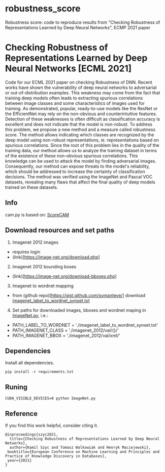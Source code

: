 # robustness_score
Robustness score: code to reproduce results from "Checking Robustness of Representations Learned by Deep Neural Networks", ECMP 2021 paper 


# Checking Robustness of Representations Learned by Deep Neural Networks [ECML 2021]

Code for our ECML 2021 paper on checking Robustness of DNN. Recent works have shown the vulnerability of deep neural networks to adversarial or out-of-distribution examples. This weakness may come from the fact that training deep models often leads to extracting spurious correlations between image classes and some characteristics of images used for training. As demonstrated, popular, ready-to-use models like the ResNet or the EfficientNet may rely on the non-obvious and counterintuitive features. Detection of these weaknesses is often difficult as classification accuracy is excellent and does not indicate that the model is non-robust. To address this problem, we propose a new method and a measure called robustness score. The method allows indicating which classes are recognized by the deep model using non-robust representations, ie. representations based on spurious correlations. Since the root of this problem lies in the quality of the training data, our method allows us to analyze the training dataset in terms of the existence of these non-obvious spurious correlations. This knowledge can be used to attack the model by finding adversarial images. Consequently, our method can expose threats to the model's reliability, which should be addressed to increase the certainty of classification decisions. The method was verified using the ImageNet and Pascal VOC datasets, revealing many flaws that affect the final quality of deep models trained on these datasets.




## Info

cam.py is based on: [ScoreCAM](https://github.com/yiskw713/ScoreCAM)

## Download resources and set paths

1. Imagenet 2012 images 
 - requires login 
 - (link)[https://image-net.org/download.php]

2. Imagenet 2012 bounding boxes
- (link)[https://image-net.org/download-bboxes.php] 

3. Imagenet to wordnet mapping
  -  from (github repo)[https://gist.github.com/symanteve/]  download [imagenet_label_to_wordnet_synset.txt](https://gist.githubusercontent.com/symanteve/a14778f7023dda425e93892217135679/raw/9fa8342b7366596519dfdf53f4db39479eb82de8/imagenet_label_to_wordnet_synset.txt)

4. Set paths for downloaded images, bboxes and wordnet maping in [ImageNet.py](ImageNet.py), i.e.:
  - PATH_LABEL_TO_WORDNET = './imagenet_label_to_wordnet_synset.txt'
  - PATH_IMAGENET_CLASS = './imagenet_2012/val/{}/'
  - PATH_IMAGENET_BBOX = './imagenet_2012/val/xml/'


## Dependencies

Install all dependencies. 

`pip install -r requirements.txt`


## Runing

`CUDA_VISIBLE_DEVICES=0 python ImageNet.py`

## Reference

If you find this work helpful, consider citing it. 

```
@inproceedings{szyc2021,
  title={Checking Robustness of Representations Learned by Deep Neural Networks},
  author={Kamil Szyc and Tomasz Walkowiak and Henryk Maciejewski},
 booktitle={European Conference on Machine Learning and Principles and Practice of Knowledge Discovery in Databases},
 year={2021}
}
```
